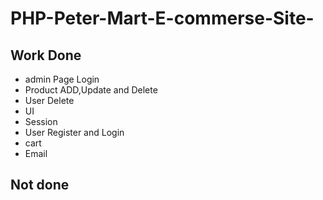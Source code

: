 # PHP-Peter-Mart-E-commerse-Site-
## Work Done
* admin Page Login 
* Product ADD,Update and Delete
* User Delete
* UI
* Session
* User Register and Login 
* cart
* Email

## Not done

